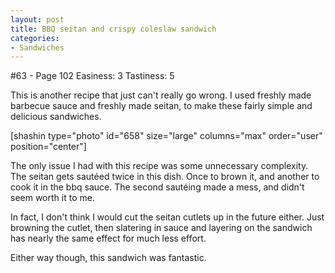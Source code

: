 ```yaml
---
layout: post
title: BBQ seitan and crispy coleslaw sandwich
categories:
- Sandwiches
---
```


#63 - Page 102
Easiness: 3
Tastiness: 5

This is another recipe that just can't really go wrong. I used freshly made barbecue sauce and freshly made seitan, to make these fairly simple and delicious sandwiches.

[shashin type="photo" id="658" size="large" columns="max" order="user" position="center"]

The only issue I had with this recipe was some unnecessary complexity. The seitan gets sautéed twice in this dish. Once to brown it, and another to cook it in the bbq sauce. The second sautéing made a mess, and didn't seem worth it to me.

In fact, I don't think I would cut the seitan cutlets up in the future either. Just browning the cutlet, then slatering in sauce and layering on the sandwich has nearly the same effect for much less effort.

Either way though, this sandwich was fantastic.
